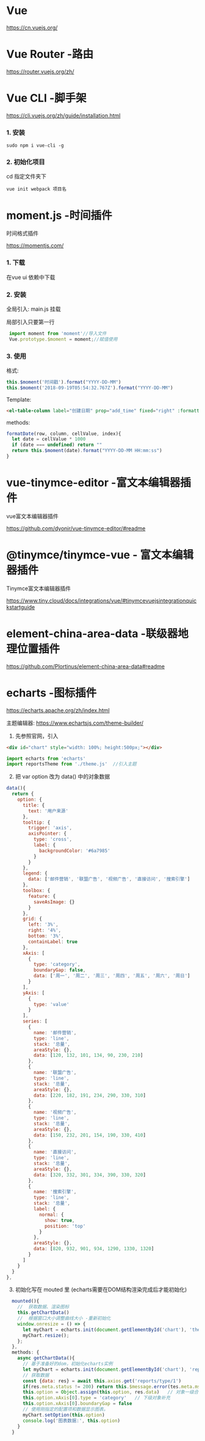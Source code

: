 # Vue

https://cn.vuejs.org/





# Vue Router -路由

https://router.vuejs.org/zh/





# Vue CLI -脚手架

https://cli.vuejs.org/zh/guide/installation.html



### 1. 安装

```
sudo npm i vue-cli -g
```

### 2. 初始化项目

cd 指定文件夹下

```
vue init webpack 项目名
```





# moment.js -时间插件

时间格式插件

https://momentjs.com/



### 1. 下载

在vue ui 依赖中下载

### 2. 安装

全局引入: main.js 挂载 

局部引入只要第一行

```javascript
 import moment from 'moment'//导入文件 
 Vue.prototype.$moment = moment;//赋值使用
```

### 3. 使用

格式:

```javascript
this.$moment('时间戳').format("YYYY-DD-MM")
this.$moment('2018-09-19T05:54:32.767Z').format("YYYY-DD-MM")
```

Template:

```html
<el-table-column label="创建日期" prop="add_time" fixed="right" :formatter="formatDate"></el-table-column> 
```

methods:

```javascript
formatDate(row, column, cellValue, index){
  let date = cellValue * 1000
  if (date === undefined) return ""
  return this.$moment(date).format("YYYY-DD-MM HH:mm:ss")
}
```







# vue-tinymce-editor -富文本编辑器插件

vue富文本编辑器插件

https://github.com/dyonir/vue-tinymce-editor/#readme







# @tinymce/tinymce-vue - 富文本编辑器插件

Tinymce富文本编辑器插件

https://www.tiny.cloud/docs/integrations/vue/#tinymcevuejsintegrationquickstartguide







# element-china-area-data -联级器地理位置插件

https://github.com/Plortinus/element-china-area-data#readme







# echarts -图标插件

https://echarts.apache.org/zh/index.html

主题编辑器: https://www.echartsjs.com/theme-builder/



1. 先参照官网，引入

```html
<div id="chart" style="width: 100%; height:500px;"></div>
```

```javascript
import echarts from 'echarts'
import reportsTheme from './theme.js'  //引入主题
```

2. 把 var option 改为 data() 中的对象数据

```javascript
data(){
  return {
    option: {
      title: {
        text: '用户来源'
      },
      tooltip: {
        trigger: 'axis',
        axisPointer: {
          type: 'cross',
          label: {
            backgroundColor: '#6a7985'
          }
        }
      },
      legend: {
        data: ['邮件营销', '联盟广告', '视频广告', '直接访问', '搜索引擎']
      },
      toolbox: {
        feature: {
          saveAsImage: {}
        }
      },
      grid: {
        left: '3%',
        right: '4%',
        bottom: '3%',
        containLabel: true
      },
      xAxis: [
        {
          type: 'category',
          boundaryGap: false,
          data: ['周一', '周二', '周三', '周四', '周五', '周六', '周日']
        }
      ],
      yAxis: [
        {
          type: 'value'
        }
      ],
      series: [
        {
          name: '邮件营销',
          type: 'line',
          stack: '总量',
          areaStyle: {},
          data: [120, 132, 101, 134, 90, 230, 210]
        },
        {
          name: '联盟广告',
          type: 'line',
          stack: '总量',
          areaStyle: {},
          data: [220, 182, 191, 234, 290, 330, 310]
        },
        {
          name: '视频广告',
          type: 'line',
          stack: '总量',
          areaStyle: {},
          data: [150, 232, 201, 154, 190, 330, 410]
        },
        {
          name: '直接访问',
          type: 'line',
          stack: '总量',
          areaStyle: {},
          data: [320, 332, 301, 334, 390, 330, 320]
        },
        {
          name: '搜索引擎',
          type: 'line',
          stack: '总量',
          label: {
            normal: {
              show: true,
              position: 'top'
            }
          },
          areaStyle: {},
          data: [820, 932, 901, 934, 1290, 1330, 1320]
        }
      ]
    }
  }
},
```

3. 初始化写在 mouted 里 (echarts需要在DOM结构渲染完成后才能初始化)

```javascript
  mounted(){
    //  获取数据、渲染图标
    this.getChartData()
    //  根据窗口大小调整曲线大小 -重新初始化
    window.onresize = () => {
      let myChart = echarts.init(document.getElementById('chart'), 'theme');
      myChart.resize();
    };
  },
  methods: {
    async getChartData(){
      // 基于准备好的dom，初始化echarts实例
      let myChart = echarts.init(document.getElementById('chart'), 'reportsTheme');
      // 获取数据
      const {data: res} = await this.axios.get('reports/type/1')
      if(res.meta.status != 200) return this.$message.error(tes.meta.msg)
      this.option = Object.assign(this.option, res.data)   // 对象一级合并
      this.option.xAxis[0].type = 'category'   // 下级对象补充
      this.option.xAxis[0].boundaryGap = false
      // 使用刚指定的配置项和数据显示图表。
      myChart.setOption(this.option)
      console.log('图表数据:', this.option)
    }
  }
```

